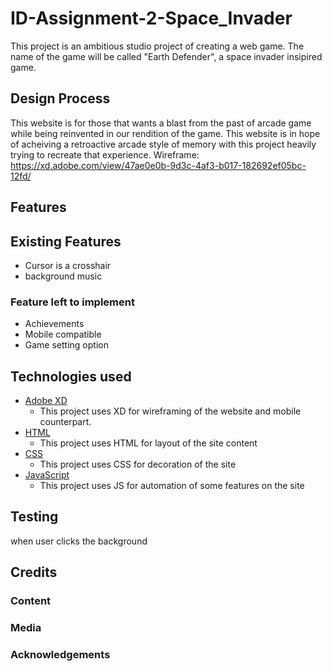 # ID-Assignment-2-Space_Invader

This project is an ambitious studio project of creating a web game. The name of the game will be called "Earth Defender", a space invader insipired game.

## Design Process

This website is for those that wants a blast from the past of arcade game while being reinvented in our rendition of the game. This website is in hope of acheiving a retroactive arcade style of memory with this project heavily trying to recreate that experience.
Wireframe: https://xd.adobe.com/view/47ae0e0b-9d3c-4af3-b017-182692ef05bc-12fd/

## Features

## Existing Features

- Cursor is a crosshair
- background music

### Feature left to implement

- Achievements
- Mobile compatible
- Game setting option

## Technologies used

- [Adobe XD](https://www.adobe.com/sg/products/xd.html)
  - This project uses XD for wireframing of the website and mobile counterpart.
- [HTML](https://html.com)
  - This project uses HTML for layout of the site content
- [CSS](https://www.w3.org/TR/CSS/#css)
  - This project uses CSS for decoration of the site
- [JavaScript](https://www.javascript.com)
  - This project uses JS for automation of some features on the site

## Testing

when user clicks the background

## Credits

### Content

### Media

### Acknowledgements
